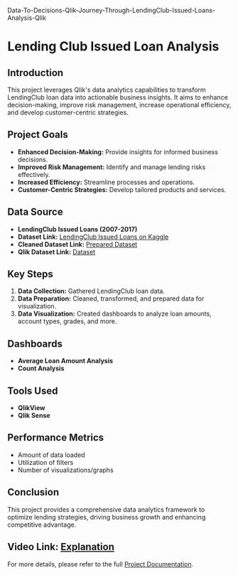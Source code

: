 Data-To-Decisions-Qlik-Journey-Through-LendingClub-Issued-Loans-Analysis-Qlik

# Lending Club Issued Loan Analysis

## Introduction
This project leverages Qlik's data analytics capabilities to transform LendingClub loan data into actionable business insights. It aims to enhance decision-making, improve risk management, increase operational efficiency, and develop customer-centric strategies.

## Project Goals
- **Enhanced Decision-Making:** Provide insights for informed business decisions.
- **Improved Risk Management:** Identify and manage lending risks effectively.
- **Increased Efficiency:** Streamline processes and operations.
- **Customer-Centric Strategies:** Develop tailored products and services.

## Data Source
- **LendingClub Issued Loans (2007-2017)**
- **Dataset Link:** [LendingClub Issued Loans on Kaggle](https://www.kaggle.com/datasets/husainsb/lendingclub-issued-loans)
- **Cleaned Dataset Link:** [Prepared Dataset](https://drive.google.com/file/d/1PmKmofaGq8QZEQ9WmkXhYLEffQOHCbzB/view?usp=sharing)
- **Qlik Dataset Link:** [Dataset](https://ub9u0dhmiz873zm.uk.qlikcloud.com/dataset/666469277daf64f71e15e414)


## Key Steps
1. **Data Collection:** Gathered LendingClub loan data.
2. **Data Preparation:** Cleaned, transformed, and prepared data for visualization.
3. **Data Visualization:** Created dashboards to analyze loan amounts, account types, grades, and more.

## Dashboards
- **Average Loan Amount Analysis**
- **Count Analysis**

## Tools Used
- **QlikView**
- **Qlik Sense**

## Performance Metrics
- Amount of data loaded
- Utilization of filters
- Number of visualizations/graphs

## Conclusion
This project provides a comprehensive data analytics framework to optimize lending strategies, driving business growth and enhancing competitive advantage.

**Video Link:** [Explanation](https://drive.google.com/file/d/1YjiwCW_lDEAQFZxzBjDvJ5G55oy7TbIb/view?usp=drive_link)
---

For more details, please refer to the full [Project Documentation](./Project%20Documentation.pdf).
